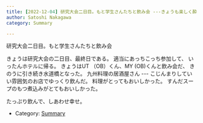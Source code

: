 ```yaml
---
title: [2022-12-04] 研究大会二日目。もと学生さんたちと飲み会 ---きょうも楽しく酔っ払い
author: Satoshi Nakagawa
category: Summary

---
```


研究大会二日目。もと学生さんたちと飲み会

 きょうは研究大会の二日目、最終日である。
適当にあっちこっち参加して、
いったんホテルに帰る。
きょうはUT （OB）くん、MY (OB)くんと飲み会だ、
きのうに引き続き水道橋となった。
九州料理の居酒屋さん ---
こじんまりしていい雰囲気のお店でゆっくり飲んだ。
料理がとってもおいしかった。
すんだスープのもつ煮込みがとてもおいしかった。

 たっぷり飲んで、しあわせ幸せ。

- Category: [Summary](https://merapano.github.io/categories.html#Summary)

